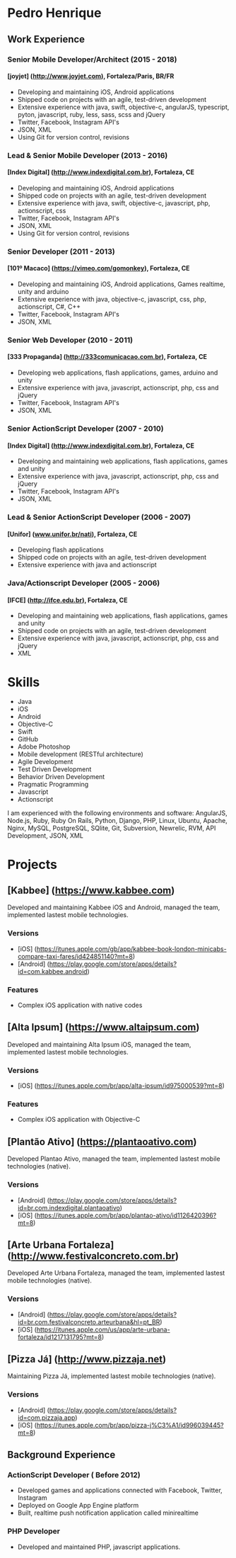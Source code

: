 # Pedro Henrique

## Work Experience

### Senior Mobile Developer/Architect (2015 - 2018)
#### [joyjet] (http://www.joyjet.com), Fortaleza/Paris, BR/FR

* Developing and maintaining iOS, Android applications
* Shipped code on projects with an agile, test-driven development
* Extensive experience with java, swift, objective-c, angularJS, typescript, pyton, javascript, ruby, less, sass, scss and jQuery
* Twitter, Facebook, Instagram API's
* JSON, XML
* Using Git for version control, revisions

### Lead & Senior Mobile Developer (2013 - 2016)
#### [Index Digital] (http://www.indexdigital.com.br), Fortaleza, CE

* Developing and maintaining iOS, Android applications
* Shipped code on projects with an agile, test-driven development
* Extensive experience with java, swift, objective-c, javascript, php, actionscript, css
* Twitter, Facebook, Instagram API's
* JSON, XML
* Using Git for version control, revisions

### Senior Developer (2011 - 2013)
#### [101º Macaco] (https://vimeo.com/gomonkey), Fortaleza, CE

* Developing and maintaining iOS, Android applications, Games realtime, unity and arduino
* Extensive experience with java, objective-c, javascript, css, php, actionscript, C#, C++
* Twitter, Facebook, Instagram API's
* JSON, XML

### Senior Web Developer (2010 - 2011)
#### [333 Propaganda] (http://333comunicacao.com.br), Fortaleza, CE

* Developing web applications, flash applications, games, arduino and unity
* Extensive experience with java,  javascript, actionscript, php, css and jQuery
* Twitter, Facebook, Instagram API's
* JSON, XML

### Senior ActionScript Developer (2007 - 2010)
#### [Index Digital] (http://www.indexdigital.com.br), Fortaleza, CE

* Developing and maintaining web applications, flash applications, games and unity
* Extensive experience with java,  javascript, actionscript, php, css and jQuery
* Twitter, Facebook, Instagram API's
* JSON, XML

### Lead & Senior ActionScript Developer (2006 - 2007)
#### [Unifor] (www.unifor.br/nati), Fortaleza, CE

* Developing flash applications
* Shipped code on projects with an agile, test-driven development
* Extensive experience with java and actionscript

### Java/Actionscript Developer (2005 - 2006)
#### [IFCE] (http://ifce.edu.br), Fortaleza, CE

* Developing and maintaining web applications, flash applications, games and unity
* Shipped code on projects with an agile, test-driven development
* Extensive experience with java,  javascript, actionscript, php, css and jQuery
* XML

# Skills
* Java
* iOS
* Android
* Objective-C
* Swift
* GitHub
* Adobe Photoshop
* Mobile development (RESTful architecture)
* Agile Development
* Test Driven Development
* Behavior Driven Development
* Pragmatic Programming
* Javascript
* Actionscript

I am experienced with the following environments and software:
AngularJS, Node.js, Ruby, Ruby On Rails, Python, Django, PHP, Linux, Ubuntu, Apache, Nginx, MySQL, PostgreSQL, SQlite, Git, Subversion, Newrelic, RVM, API Development, JSON, XML

# Projects
## [Kabbee] (https://www.kabbee.com)
Developed and maintaining Kabbee iOS and Android, managed the team, implemented lastest mobile technologies.

### Versions
* [iOS] (https://itunes.apple.com/gb/app/kabbee-book-london-minicabs-compare-taxi-fares/id424851140?mt=8)
* [Android] (https://play.google.com/store/apps/details?id=com.kabbee.android)

### Features
* Complex iOS application with native codes

## [Alta Ipsum] (https://www.altaipsum.com)
Developed and maintaining Alta Ipsum iOS, managed the team, implemented lastest mobile technologies.

### Versions
* [iOS] (https://itunes.apple.com/br/app/alta-ipsum/id975000539?mt=8)

### Features
* Complex iOS application with Objective-C

## [Plantão Ativo] (https://plantaoativo.com)
Developed Plantao Ativo, managed the team, implemented lastest mobile technologies (native).

### Versions
* [Android] (https://play.google.com/store/apps/details?id=br.com.indexdigital.plantaoativo)
* [iOS] (https://itunes.apple.com/br/app/plantao-ativo/id1126420396?mt=8)

## [Arte Urbana Fortaleza] (http://www.festivalconcreto.com.br)
Developed Arte Urbana Fortaleza, managed the team, implemented lastest mobile technologies (native).

### Versions
* [Android] (https://play.google.com/store/apps/details?id=br.com.festivalconcreto.arteurbana&hl=pt_BR)
* [iOS] (https://itunes.apple.com/us/app/arte-urbana-fortaleza/id1217131795?mt=8)

## [Pizza Já] (http://www.pizzaja.net)
Maintaining Pizza Já, implemented lastest mobile technologies (native).

### Versions
* [Android] (https://play.google.com/store/apps/details?id=com.pizzaja.app)
* [iOS] (https://itunes.apple.com/br/app/pizza-j%C3%A1/id996039445?mt=8)

## Background Experience
### ActionScript Developer ( Before 2012)

* Developed games and applications connected with Facebook, Twitter, Instagram
* Deployed on Google App Engine platform
* Built, realtime push notification application called minirealtime

### PHP Developer
* Developed and maintained PHP,  javascript applications.
